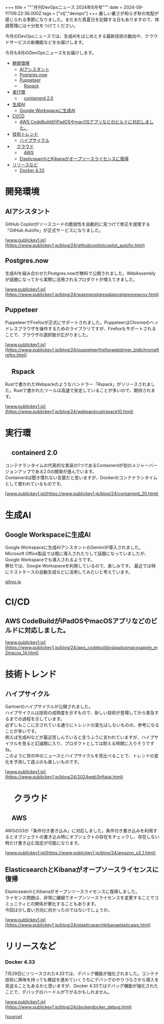 +++
title = """月刊DevOpsニュース 2024年8月号"""
date = 2024-09-11T06:22:36.000Z
tags = ["vtj","devops"]
+++
厳しい暑さが和らぎ秋の気配が感じられる季節になりました。まだまだ真夏日を記録する日もありますので、体調管理には十分気をつけてください。

今月のDevOpsニュースでは、生成AIをはじめとする最新技術の動向や、クラウドサービスの新機能などをお届けします。

今月も8月のDevOpsニュースをお届けします。

*   [開発環境](#開発環境)
    *   [AIアシスタント](#AIアシスタント)
    *   [Postgres.now](#Postgresnow)
    *   [Puppeteer](#Puppeteer)
    *   　[Rspack](#Rspack)
*   [実行環](#実行環)
    *   　[containerd 2.0](#containerd-20)
*   [生成AI](#生成AI)
    *   [Google Workspaceに生成AI](#Google-Workspaceに生成AI)
*   [CI/CD](#CICD)
    *   [AWS CodeBuildがiPadOSやmacOSアプリなどのビルドに対応しました。](#AWS-CodeBuildがiPadOSやmacOSアプリなどのビルドに対応しました)
*   [技術トレンド](#技術トレンド)
    *   [ハイプサイクル](#ハイプサイクル)
*   　[クラウド](#クラウド)
    *   　[AWS](#AWS)
    *   [ElasticsearchとKibanaがオープソースライセンスに復帰](#ElasticsearchとKibanaがオープソースライセンスに復帰)
*   [リリースなど](#リリースなど)
    *   [Docker 4.33](#Docker-433)

開発環境
====

AIアシスタント
--------

GitHub Copilotがソースコードの脆弱性を自動的に見つけて修正を提案する「GitHub Autofix」が正式サービスになりました。

[www.publickey1.jp](https://www.publickey1.jp/blog/24/githubcopilotcopilot_autofix.html)

Postgres.now
------------

生成AIを組み合わせたPostgres.nowが無料で公開されました。WebAssemblyが話題になってから実際に活用されるプロダクトが増えてきました。

[www.publickey1.jp](https://www.publickey1.jp/blog/24/wasmpostgresqlaipostgresnewcsv.html)

Puppeteer
---------

PuppeteerでFirefoxが正式にサポートされました。PuppeteerはChromeのヘッドレスブラウザを操作するためのライブラリですが、Firefoxもサポートされることで、ブラウザの選択肢が広がりました。

[www.publickey1.jp](https://www.publickey1.jp/blog/24/puppeteerfirefoxwebdriver_bidichromefirefox.html)

　Rspack
-------

Rustで書かれたWebpackのようなバンドラー「Rspack」がリリースされました。Rustで書かれたツールは高速で安定していることが多いので、期待されます。

[www.publickey1.jp](https://www.publickey1.jp/blog/24/webpackrustrspack10.html)

実行環
===

　containerd 2.0
---------------

コンテナランタイムの代表的な実装の1つであるContainerdが初のメジャーバージョンアップである2.0の開発が進んでいます。  
Containerdは聞き慣れない言葉だと思いますが、Dockerのコンテナランタイムとして使われているものです。

[www.publickey1.jp](https://www.publickey1.jp/blog/24/containerd_20.html)

生成AI
====

Google Workspaceに生成AI
---------------------

Google Workspaceに生成AIアシスタントのGeminiが導入されました。Microsoft Office製品では既に導入されたりして話題になっていましたが、Google Workspaceでも導入されるようです。  
弊社では、Google Workspaceを利用しているので、楽しみです。 最近では特にテストケースの自動生成などに活用してみたいと考えています。

[gihyo.jp](https://gihyo.jp/article/2024/08/gemini-google-workspace-jp?utm_source=feed)

CI/CD
=====

AWS CodeBuildがiPadOSやmacOSアプリなどのビルドに対応しました。
-------------------------------------------

[www.publickey1.jp](https://www.publickey1.jp/blog/24/aws_codebuildiosipadosmacosapple_m2macos_14.html)

技術トレンド
======

ハイプサイクル
-------

Gartnerのハイプサイクルが公開されました。  
ハイプサイクルは技術の成熟度を示すもので、新しい技術が登場してから普及するまでの過程を示しています。  
必ずしもここに示されている通りにトレンドの変化はしないものの、参考になることが多いです。  
例えば生成AIなどが最近苦しんでいると言うふうに言われていますが、ハイプサイクルを見ると幻滅期に入り、プロダクトとしては耐える時期に入りそうですね。  
このように世の中のニュースとハイプサイクルを見比べることで、トレンドの変化を予測して遊ぶのも楽しいものです。

[www.publickey1.jp](https://www.publickey1.jp/blog/24/2024web3nftaiai.html)

　クラウド
=====

　AWS
----

AWSのS3が「条件付き書き込み」に対応しました。条件付き書き込みを利用するとオブジェクトの書き込み時にオブジェクトの存在をチェックし、存在しない時だけ書き込む指定が可能になります。

[www.publickey1.jp](https://www.publickey1.jp/blog/24/amazon_s3_1.html)

ElasticsearchとKibanaがオープソースライセンスに復帰
-----------------------------------

ElasticsearchとKibanaがオープンソースライセンスに復帰しました。  
ライセンス問題は、非常に繊細でオープンソースライセンスを変更することでコミュニティとの関係が悪化することもあります。  
今回は少し良い方向に向かったのではないでしょうか。

[www.publickey1.jp](https://www.publickey1.jp/blog/24/elasticsearchkibanaelasticaws.html)

リリースなど
======

### Docker 4.33

7月29日にリリースされた4.33では、デバッグ機能が強化されました。コンテナ技術に興味を持っても検証を進めていくうちにデバッグのやりづらさから導入を見送ることもあるかと思いますが、Docker 4.33ではデバッグ機能が強化されたことで、デバッグのハードルが下がるかもしれません。

[www.publickey1.jp](https://www.publickey1.jp/blog/24/dockerdocker_debug.html)

[[source]](https://devops-blog.virtualtech.jp/entry/20240911/1726035756)
